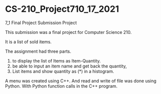 # CS-210_Project710_17_2021
7_1 Final Project Submission Project

This submission was a final project for Computer Science 210.

It is a list of sold items. 

The assignment had three parts.

1)  to display the list of Items as Item-Quantity.
2) be able to input an item name  and get back the quantity,
3) List items and show quantity as (*) in a histogram.

A menu was created using C++.
And read and write of file was done using Python.
With Python function calls in the C++ program. 
